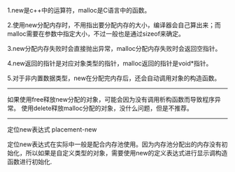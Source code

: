 1.new是c++中的运算符，malloc是C语言中的函数。

2.使用new分配内存时，不用指出要分配内存的大小，编译器会自己算出来；而malloc需要在参数中指定大小，不过一般也是通过sizeof来确定。

3.new分配内存失败时会直接抛出异常，malloc分配内存失败时会返回空指针。

4.new返回的指针是对应对象类型的指针，malloc返回的指针是void*指针。

5.对于非内置数据类型，new在分配完内存后，还会自动调用对象的构造函数。

---

如果使用free释放new分配的对象，可能会因为没有调用析构函数而导致程序异常。
使用delete释放malloc分配的对象，没什么问题，但是不推荐。

---

定位new表达式 placement-new

定位new表达式在实际中一般是配合内存池使用。因为内存池分配出的内存没有初始化，所以如果是自定义类型的对象，需要使用new的定义表达式进行显示调构造函数进行初始化.